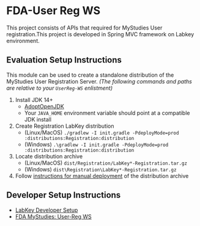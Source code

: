 # FDA-User Reg WS

This project consists of APIs that required for MyStudies User registration.This project is developed in Spring MVC framework on Labkey environment.

## Evaluation Setup Instructions

This module can be used to create a standalone distribution of the MyStudies User Registration Server.
_(The following commands and paths are relative to your `UserReg-WS` enlistment)_

1. Install JDK 14+
   - [AdoptOpenJDK](https://adoptopenjdk.net/releases.html?variant=openjdk14&jvmVariant=hotspot)
   - Your `JAVA_HOME` environment variable should point at a compatible JDK install
1. Create Registration LabKey distribution
   - (Linux/MacOS) `./gradlew -I init.gradle -PdeployMode=prod :distributions:Registration:distribution`
   - (Windows) `.\gradlew -I init.gradle -PdeployMode=prod :distributions:Registration:distribution`
1. Locate distribution archive
    - (Linux/MacOS) `dist/Registration/LabKey*-Registration.tar.gz`
    - (Windows) `dist\Registration\LabKey*-Registration.tar.gz`
1. Follow [instructions for manual deployment](https://www.labkey.org/Documentation/wiki-page.view?name=manualInstall) of the distribution archive

## Developer Setup Instructions
- [LabKey Developer Setup](https://www.labkey.org/Documentation/wiki-page.view?name=devMachine)
- [FDA MyStudies: User-Reg WS](https://www.labkey.org/FDAMyStudiesHelp/wiki-page.view?name=setupInstructions#userReg)
